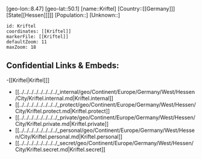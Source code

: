 ﻿---
location: [50.1,8.47]
mapzoom: [7,12] 
mapmarker: city 
type: City
tags:
- geo/City


SpocWebEntityId: 31645
isDeleted: false
confidential: public

---
[geo-lon::8.47]
[geo-lat::50.1]
[name::Kriftel]
[Country::[[Germany]]]
[State[[Hessen]]]]]
[Population::]
[Unknown::]


```leaflet
id: Kriftel
coordinates: [[Kriftel]]
markerFile: [[Kriftel]]
defaultZoom: 11 
maxZoom: 18
```


## Confidential Links & Embeds: 
-[[Kriftel|Kriftel]]] 
- [[../../../../../../../../_internal/geo/Continent/Europe/Germany/West/Hessen/City/Kriftel.internal.md|Kriftel.internal]] 
- [[../../../../../../../../_protect/geo/Continent/Europe/Germany/West/Hessen/City/Kriftel.protect.md|Kriftel.protect]] 
- [[../../../../../../../../_private/geo/Continent/Europe/Germany/West/Hessen/City/Kriftel.private.md|Kriftel.private]] 
- [[../../../../../../../../_personal/geo/Continent/Europe/Germany/West/Hessen/City/Kriftel.personal.md|Kriftel.personal]] 
- [[../../../../../../../../_secret/geo/Continent/Europe/Germany/West/Hessen/City/Kriftel.secret.md|Kriftel.secret]] 
